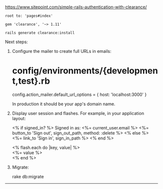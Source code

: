 https://www.sitepoint.com/simple-rails-authentication-with-clearance/

```
root to: 'pages#index'

gem 'clearance', '~> 1.11'

rails generate clearance:install
```

Next steps:

1. Configure the mailer to create full URLs in emails:

    # config/environments/{development,test}.rb
    config.action_mailer.default_url_options = { host: 'localhost:3000' }

    In production it should be your app's domain name.

2. Display user session and flashes. For example, in your application layout:

    <% if signed_in? %>
      Signed in as: <%= current_user.email %>
      <%= button_to 'Sign out', sign_out_path, method: :delete %>
    <% else %>
      <%= link_to 'Sign in', sign_in_path %>
    <% end %>

    <div id="flash">
      <% flash.each do |key, value| %>
        <div class="flash <%= key %>"><%= value %></div>
      <% end %>
    </div>

3. Migrate:

    rake db:migrate

*******************************************************************************
